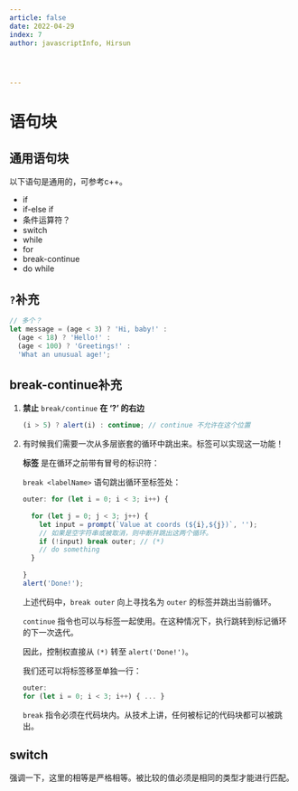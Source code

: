 ```yaml
---
article: false
date: 2022-04-29
index: 7
author: javascriptInfo, Hirsun




---
```


# 语句块

## 通用语句块

以下语句是通用的，可参考c++。

- if
- if-else if
- 条件运算符？
- switch
- while
- for
- break-continue
- do while

## `?`补充

```javascript
// 多个？
let message = (age < 3) ? 'Hi, baby!' :
  (age < 18) ? 'Hello!' :
  (age < 100) ? 'Greetings!' :
  'What an unusual age!';
```

## break-continue补充

1. **禁止** `break/continue` **在 ‘?’ 的右边**

   ```javascript
   (i > 5) ? alert(i) : continue; // continue 不允许在这个位置
   ```

2. 有时候我们需要一次从多层嵌套的循环中跳出来。标签可以实现这一功能！

   **标签** 是在循环之前带有冒号的标识符：

   `break <labelName>` 语句跳出循环至标签处：

   ```javascript
   outer: for (let i = 0; i < 3; i++) {
     
     for (let j = 0; j < 3; j++) {
       let input = prompt(`Value at coords (${i},${j})`, '');
       // 如果是空字符串或被取消，则中断并跳出这两个循环。
       if (!input) break outer; // (*)
       // do something
     }
     
   }
   alert('Done!');
   ```

   上述代码中，`break outer` 向上寻找名为 `outer` 的标签并跳出当前循环。

   `continue` 指令也可以与标签一起使用。在这种情况下，执行跳转到标记循环的下一次迭代。

   因此，控制权直接从 `(*)` 转至 `alert('Done!')`。

   我们还可以将标签移至单独一行：

   ```javascript
   outer:
   for (let i = 0; i < 3; i++) { ... }
   ```

   `break` 指令必须在代码块内。从技术上讲，任何被标记的代码块都可以被跳出。

## switch

强调一下，这里的相等是严格相等。被比较的值必须是相同的类型才能进行匹配。
